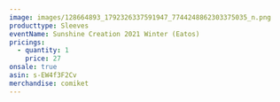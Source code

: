 ```yaml
---
image: images/128664893_1792326337591947_7744248862303375035_n.png
producttype: Sleeves
eventName: Sunshine Creation 2021 Winter (Eatos)
pricings:
  - quantity: 1
    price: 27
onsale: true
asin: s-EW4f3F2Cv
merchandise: comiket
---
```

